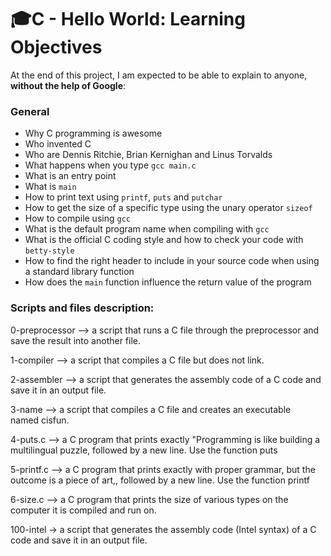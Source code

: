 # :mortar_board:C - Hello World: Learning Objectives

At the end of this project, I am expected to be able to  explain to anyone,  **without the help of Google**:

### General

-   Why C programming is awesome
-   Who invented C
-   Who are Dennis Ritchie, Brian Kernighan and Linus Torvalds
-   What happens when you type  `gcc main.c`
-   What is an entry point
-   What is  `main`
-   How to print text using  `printf`,  `puts`  and  `putchar`
-   How to get the size of a specific type using the unary operator  `sizeof`
-   How to compile using  `gcc`
-   What is the default program name when compiling with  `gcc`
-   What is the official C coding style and how to check your code with  `betty-style`
-   How to find the right header to include in your source code when using a standard library function
-   How does the  `main`  function influence the return value of the program

### Scripts and files description:

0-preprocessor —> a script that runs a C file through the preprocessor and save the result into another file.

1-compiler —> a script that compiles a C file but does not link.

2-assembler —> a script that generates the assembly code of a C code and save it in an output file.

3-name —> a script that compiles a C file and creates an executable named cisfun.

4-puts.c —> a C program that prints exactly "Programming is like building a multilingual puzzle, followed by a new line. Use the function puts

5-printf.c —> a C program that prints exactly with proper grammar, but the outcome is a piece of art,, followed by a new line. Use the function printf

6-size.c —> a C program that prints the size of various types on the computer it is compiled and run on.

100-intel -> a script that generates the assembly code (Intel syntax) of a C code and save it in an output file.
